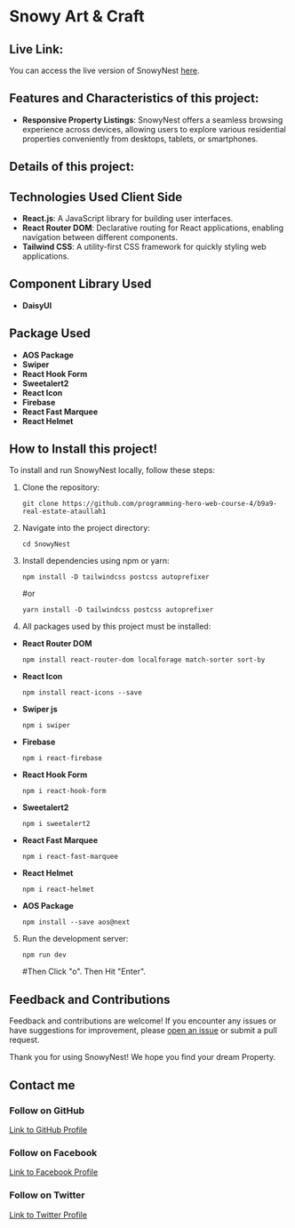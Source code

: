 # Snowy Art & Craft

## Live Link:

You can access the live version of SnowyNest [here](https://snowynest-c1dbe.web.app/).

## Features and Characteristics of this project:

- **Responsive Property Listings**: SnowyNest offers a seamless browsing experience across devices, allowing users to explore various residential properties conveniently from desktops, tablets, or smartphones.

<!-- - ****: -->

## Details of this project:

## Technologies Used Client Side

- **React.js**: A JavaScript library for building user interfaces.
- **React Router DOM**: Declarative routing for React applications, enabling navigation between different components.
- **Tailwind CSS**: A utility-first CSS framework for quickly styling web applications.

## Component Library Used

- **DaisyUI**

## Package Used

- **AOS Package**
- **Swiper**
- **React Hook Form**
- **Sweetalert2**
- **React Icon**
- **Firebase**
- **React Fast Marquee** <!-- - **React Leaflet** -->
- **React Helmet**

## How to Install this project!

To install and run SnowyNest locally, follow these steps:

1. Clone the repository:

   ```
   git clone https://github.com/programming-hero-web-course-4/b9a9-real-estate-ataullah1
   ```

2. Navigate into the project directory:

   ```
   cd SnowyNest
   ```

3. Install dependencies using npm or yarn:

   ```
   npm install -D tailwindcss postcss autoprefixer
   ```

   #or

   ```
   yarn install -D tailwindcss postcss autoprefixer

   ```

4. All packages used by this project must be installed:

- **React Router DOM**

  ```
  npm install react-router-dom localforage match-sorter sort-by
  ```

- **React Icon**

  ```
  npm install react-icons --save
  ```

- **Swiper js**

  ```
  npm i swiper
  ```

- **Firebase**

  ```
  npm i react-firebase
  ```

- **React Hook Form**

  ```
  npm i react-hook-form
  ```

- **Sweetalert2**

  ```
  npm i sweetalert2
  ```

- **React Fast Marquee**

  ```
  npm i react-fast-marquee
  ```

- **React Helmet**

  ```
  npm i react-helmet
  ```

- **AOS Package**

  ```
  npm install --save aos@next
  ```

5. Run the development server:

   ```
   npm run dev
   ```

   #Then Click "o". Then Hit "Enter".

## Feedback and Contributions

Feedback and contributions are welcome! If you encounter any issues or have suggestions for improvement, please [open an issue](https://github.com/programming-hero-web-course-4/b9a9-real-estate-ataullah1/issues) or submit a pull request.

Thank you for using SnowyNest! We hope you find your dream Property.

## Contact me

### Follow on GitHub

[Link to GitHub Profile](https://github.com/ataullah1)

### Follow on Facebook

[Link to Facebook Profile](https://www.facebook.com/ataullah0)

### Follow on Twitter

[Link to Twitter Profile](https://twitter.com/dev_ataullah)
